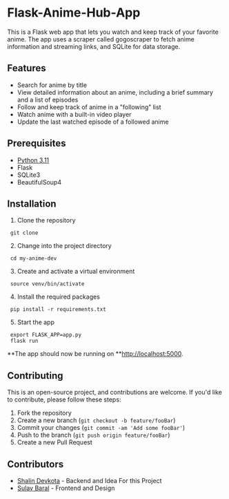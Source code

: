 # Flask-Anime-Hub-App

This is a Flask web app that lets you watch and keep track of your favorite anime. The app uses a scraper called gogoscraper to fetch anime information and streaming links, and SQLite for data storage.

## Features

* Search for anime by title
* View detailed information about an anime, including a brief summary and a list of episodes
* Follow and keep track of anime in a "following" list
* Watch anime with a built-in video player
* Update the last watched episode of a followed anime

## Prerequisites

* [Python 3.11](https://www.python.org/downloads/)
* Flask
* SQLite3
* BeautifulSoup4

## Installation

1. Clone the repository

```
 git clone
```

2. Change into the project directory

```
 cd my-anime-dev
```

3. Create and activate a virtual environment

```
 source venv/bin/activate
```

4. Install the required packages

```
 pip install -r requirements.txt
```

5. Start the app

```
 export FLASK_APP=app.py
 flask run
```

**The app should now be running on **[http://localhost:5000](http://localhost:5000/).

## Contributing

This is an open-source project, and contributions are welcome. If you'd like to contribute, please follow these steps:

1. Fork the repository
2. Create a new branch (`git checkout -b feature/fooBar`)
3. Commit your changes (`git commit -am 'Add some fooBar'`)
4. Push to the branch (`git push origin feature/fooBar`)
5. Create a new Pull Request



## Contributors

* [Shalin Devkota](https://www.github.com/GenVenom) - Backend and Idea For this Project
* [Sulav Baral](https://github.com/tyzrex) - Frontend and Design
